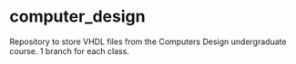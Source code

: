# computer_design
Repository to store VHDL files from the Computers Design undergraduate course.
1 branch for each class.
